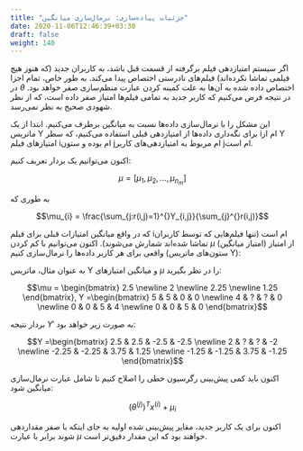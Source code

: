 ```yaml
---
title: "جزئیات پیاده‌سازی: نرمال‌سازی میانگین"
date: 2020-11-06T12:46:39+03:30
draft: false
weight: 140
---
```


اگر سیستم امتیازدهی فیلم برگرفته از قسمت قبل باشد، به کاربران جدید (که هنوز هیچ فیلمی تماشا نکرده‌اند) فیلم‌های نادرستی اختصاص پیدا می‌کند. به طور خاص، تمام اجزا در $\theta$ اختصاص داده شده به آن‌ها به علت کمینه کردن عبارت منظم‌سازی صفر خواهد بود. در نتیجه فرض می‌کنیم که کاربر جدید به تمامی فیلم‌ها امتیاز صفر داده است، که از نظر شهودی صحیح به نظر نمی‌رسد.

این مشکل را با نرمال‌سازی داده‌ها نسبت به میانگین برطرف می‌کنیم. ابتدا از یک ماتریس Y برای نگه‌داری داده‌ها از امتیازدهی قبلی استفاده می‌کنیم، که سطر iام از Y امتیازهای فیلم iام بوده و ستون jام مربوط به امتیازدهی‌های کاربر jام است.

اکنون می‌توانیم یک بردار تعریف کنیم:

$$\mu =\left [ \mu_{1}, \mu_{2}, ..., \mu_{n_{m}} \right ]$$

به طوری که

$$\mu_{i} = \frac{\sum_{j:r(i,j)=1}^{}Y_{i,j}}{\sum_{j}^{}r(i,j)}$$

که در واقع میانگین امتیازات قبلی برای فیلم iام است (تنها فیلم‌هایی که توسط کاربران تماشا شده‌اند شمارش می‌شوند). اکنون می‌توانیم با کم کردن $\mu$ (امتیاز میانگین) از امتیاز واقعی برای هر کاربر داده‌ها را نرمال‌سازی کنیم (ستون‌های ماتریس Y):

به عنوان مثال، ماتریس Y و میانگین امتیازهای $\mu$ را در نظر بگیرید:

$$\mu = \begin{bmatrix} 2.5 \newline 2 \newline 2.25 \newline 1.25 \end{bmatrix}, Y =\begin{bmatrix} 5 & 5 & 0 & 0 \newline 4 & ? & ? & 0 \newline 0 & 0 & 5 & 4 \newline 0 & 0 & 5 & 0 \end{bmatrix}$$

بردار نتیجه ${Y}'$ به صورت زیر خواهد بود:

$$Y =\begin{bmatrix} 2.5 & 2.5 & -2.5 & -2.5 \newline 2 & ? & ? & -2 \newline -2.25 & -2.25 & 3.75 & 1.25 \newline -1.25 & -1.25 & 3.75 & -1.25 \end{bmatrix}$$

اکنون باید کمی پیش‌بینی رگرسیون خطی را اصلاح کنیم تا شامل عبارت نرمال‌سازی میانگین شود:

$$(\theta^{(j)})^{T}x^{(i)} + \mu_{i}$$

اکنون برای یک کاربر جدید، مقایر پیش‌بینی شده اولیه به جای اینکه با صفر مقداردهی شوند برابر با عبارت $\mu$ خواهند بود که این مقدار دقیق‌تر است.